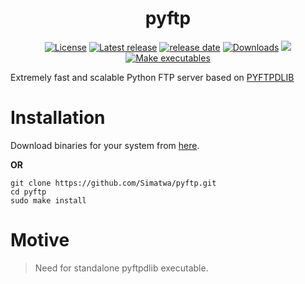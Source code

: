 <h1 align="center">
 pyftp
 </h1>

<p align="center">
<a href="LICENSE"><img alt="License" src="https://img.shields.io/badge/license-MIT-blue.svg"/></a>
<a href="https://github.com/Simatwa/pyftp/releases"><img src="https://img.shields.io/github/v/release/Simatwa/pyftp?label=Release&logo=github" alt="Latest release"></img></a>
<a href="https://github.com/Simatwa/pyftp/releases"><img src="https://img.shields.io/github/release-date/Simatwa/pyftp?label=Release date&logo=github" alt="release date"></img></a>
<a href="https://github.com/Simatwa/pyftp/releases/latest"><img src="https://img.shields.io/github/downloads/Simatwa/pyftp/total?label=Asset%20Downloads&color=success" alt="Downloads"></img></a>
<a href="https://hits.seeyoufarm.com"><img src="https://hits.seeyoufarm.com/api/count/incr/badge.svg?url=https%3A%2F%2Fgithub.com/Simatwa/pyftp"/></a>
<a href="https://github.com/Simatwa/pyftp/actions/workflows/publish-binaries.yml"><img alt='Make executables' src='https://github.com/Simatwa/pyftp/actions/workflows/publish-binaries.yml/badge.svg'/></a>
</p>

Extremely fast and scalable Python FTP server based on [PYFTPDLIB](https://github.com/giampaolo/pyftpdlib)

# Installation

Download binaries for your system from [here](https://github.com/Simatwa/pyftp/releases/latest).

**OR**

```
git clone https://github.com/Simatwa/pyftp.git
cd pyftp
sudo make install
```

# Motive

> Need for standalone pyftpdlib executable.